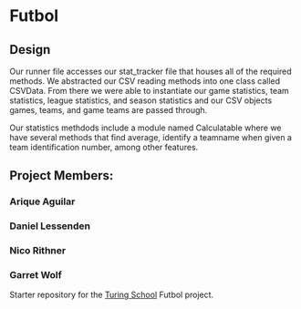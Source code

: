 # Futbol

## Design
Our runner file accesses our stat_tracker file that houses all of the required methods. We abstracted our CSV reading methods into one class called CSVData. From there we were able to instantiate our game statistics, team statistics, league statistics, and season statistics and our CSV objects games, teams, and game teams are passed through. 

Our statistics methdods include a module named Calculatable where we have several methods that find average, identify a teamname when given a team identification number, among other features. 

## Project Members:
### Arique Aguilar 
### Daniel Lessenden
### Nico Rithner
### Garret Wolf 





Starter repository for the [Turing School](https://turing.io/) Futbol project.
